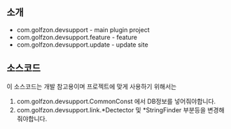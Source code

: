 ## 소개
* com.golfzon.devsupport - main plugin project
* com.golfzon.devsupport.feature - feature
* com.golfzon.devsupport.update - update site

## 소스코드

이 소스코드는 개발 참고용이며
프로젝트에 맞게 사용하기 위해서는 

1. com.golfzon.devsupport.CommonConst 에서 DB정보를 넣어줘야합니다.
2. com.golfzon.devsupport.link.*Dectector 및 *StringFinder 부분등을 변경해줘야합니다.
